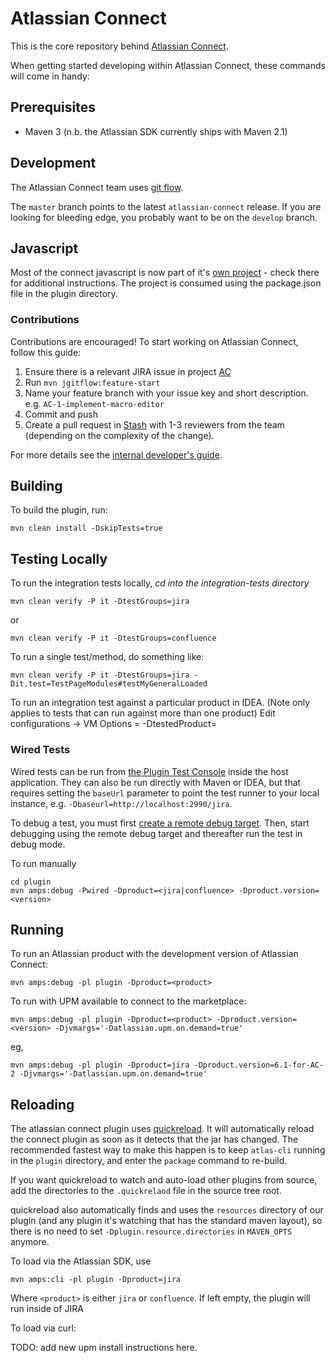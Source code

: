 # Atlassian Connect

This is the core repository behind [Atlassian Connect](https://developer.atlassian.com/display/AC/).

When getting started developing within Atlassian Connect, these commands will come in handy:

## Prerequisites

* Maven 3 (n.b. the Atlassian SDK currently ships with Maven 2.1)

## Development

The Atlassian Connect team uses [git flow](https://www.atlassian.com/git/workflows#!workflow-gitflow).

The `master` branch points to the latest `atlassian-connect` release. If you are looking for bleeding edge,
you probably want to be on the `develop` branch.

## Javascript

Most of the connect javascript is now part of it's [own project](https://stash.atlassian.com/projects/AC/repos/atlassian-connect-js/) - check there for additional instructions. The project is consumed using the package.json file in the plugin directory.

### Contributions

Contributions are encouraged! To start working on Atlassian Connect, follow this guide:

1. Ensure there is a relevant JIRA issue in project [AC](https://ecosystem.atlassian.net/browse/AC)
2. Run `mvn jgitflow:feature-start`
3. Name your feature branch with your issue key and short description. e.g. `AC-1-implement-macro-editor`
4. Commit and push
5. Create a pull request in [Stash](https://stash.atlassian.com/projects/AC/repos/atlassian-connect/) with 1-3 reviewers from the team (depending on the complexity of the change).

For more details see the [internal developer's guide](https://extranet.atlassian.com/x/cAhDg).

## Building

To build the plugin, run:

    mvn clean install -DskipTests=true

## Testing Locally

To run the integration tests locally, *cd into the integration-tests directory*

    mvn clean verify -P it -DtestGroups=jira

or

    mvn clean verify -P it -DtestGroups=confluence

To run a single test/method, do something like:

    mvn clean verify -P it -DtestGroups=jira -Dit.test=TestPageModules#testMyGeneralLoaded

To run an integration test against a particular product in IDEA. (Note only applies to tests that can run against more than one product)
    Edit configurations -> VM Options = -DtestedProduct=<product>


### Wired Tests

Wired tests can be run from [the Plugin Test Console](https://developer.atlassian.com/display/DOCS/Run+Wired+Tests+with+the+Plugin+Test+Console) inside the host application.
They can also be run directly with Maven or IDEA, but that requires setting the `baseUrl` parameter to point the test runner to your local instance, e.g. `-Dbaseurl=http://localhost:2990/jira`.

To debug a test, you must first [create a remote debug target](https://developer.atlassian.com/docs/developer-tools/working-in-an-ide/creating-a-remote-debug-target).
Then, start debugging using the remote debug target and thereafter run the test in debug mode.

To run manually

    cd plugin
    mvn amps:debug -Pwired -Dproduct=<jira|confluence> -Dproduct.version=<version>


## Running

To run an Atlassian product with the development version of Atlassian Connect:

    mvn amps:debug -pl plugin -Dproduct=<product>

To run with UPM available to connect to the marketplace:

    mvn amps:debug -pl plugin -Dproduct=<product> -Dproduct.version=<version> -Djvmargs='-Datlassian.upm.on.demand=true'

eg,

    mvn amps:debug -pl plugin -Dproduct=jira -Dproduct.version=6.1-for-AC-2 -Djvmargs='-Datlassian.upm.on.demand=true'

## Reloading

The atlassian connect plugin uses [quickreload](https://extranet.atlassian.com/pages/viewpage.action?pageId=2227343457).
It will automatically reload the connect plugin as soon as it detects that the jar has changed. The recommended fastest way to make this happen
is to keep `atlas-cli` running in the `plugin` directory, and enter the `package` command to re-build.

If you want quickreload to watch and auto-load other plugins from source, add the directories to the `.quickrelaod` file in the source tree root.

quickreload also automatically finds and uses the `resources` directory of our plugin
(and any plugin it's watching that has the standard maven layout), so there is no need to set `-Dplugin.resource.directories` in `MAVEN_OPTS` anymore.

To load via the Atlassian SDK, use

    mvn amps:cli -pl plugin -Dproduct=jira

Where `<product>` is either `jira` or `confluence`. If left empty, the plugin will run inside of JIRA

To load via curl:

TODO: add new upm install instructions here.
